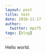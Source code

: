 ```yaml
---
layout: post
title: test
date: 2018-11-17
author:
  twitter: mps75
tags: [blog]
---
```


Hello world.
